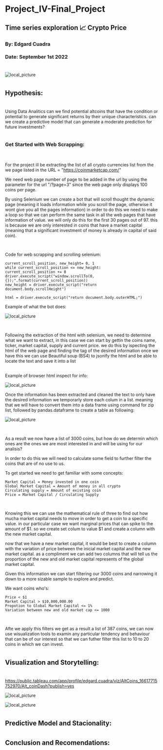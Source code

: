 #

# Project_IV-Final_Project

##  Time series exploration 📈 Crypto Price
### By: Edgard Cuadra
### Date: September 1st 2022

#

![local_picture](./images/altcoins.jpg)

#
## Hypothesis:
#

Using Data Analitics can we find potential altcoins that have the condition or potential to generate significant returns by their unique characteristics. can we create a predictive model that can generate a moderate prediction for future investments?

#

### Get Started with Web Scrapping:
<br/>

For the project ill be extracting the list of all crypto currencies list from the we page listed in the URL = "https://coinmarketcap.com/"
<br/>

We need web page number of page to be added in the url by using the parameter for the url "/?page=3" since the web page only displays 100 coins per page.
<br/>

By using Selenium we can create a bot that will scroll thought the dynamic page (meaning it loads information while you scroll the page, otherwise it wont give you all the pages information) in order to do this we need to make a loop so that we can perform the same task in all the web pages that have information of value. we will only do this for the first 30 pages out of 97. this is because we are only interested in coins that have a market capital (meaning that a significant investment of money is already in capital of said coin).

<br/>

Code for web scrapping and scrolling selenium:

    current_scroll_position, new_height= 0, 1
    while current_scroll_position <= new_height:
    current_scroll_position += 8
    driver.execute_script("window.scrollTo(0, {});".format(current_scroll_position))
    new_height = driver.execute_script("return document.body.scrollHeight")

    html = driver.execute_script("return document.body.outerHTML;")

Example of what the bot does:
<br/>

![local_picture](./images/Selenium_bot_WS.gif)

<br/>

Following the extraction of the html with selenium, we need to determine what we want to extract, in this case we can start by gettin the coins name, ticker, market capital, supply and current price. we do this by ispecting the html of the web page and finding the tag of the desired information once we have this we can use Beautiful soup (BS4) to jsonify the html and be able to locate the text and save it into a list  
<br/>

Example of browser html inspect for info:
<br/>

![local_picture](./images/Inspect_html.jpg)
<br/>

Once the information has been extracted and cleaned the text to only have the desired information we temporarly store each colum in a list. meaning that we will have to convert them into a data frame using command for zip list, followed by pandas.dataframe to create a table as following:
<br/>

![local_picture](./images/Sample_cryptolist.jpg)

<br/>

As a result we now have a list of 3000 coins, but how do we determin which ones are the ones we are most interested in and will be using for our analisis?
<br/>

In order to do this we will need to calculate some field to further filter the coins that are of no use to us. 
<br/>

To get started we need to get familiar with some concepts: 

    Market Capital = Money invested in one coin
    Global Market Capital = Amount of money in all crypto
    Circulating supply = Amount of existing coin
    Price = Market Capital / Circulating Supply
<br/>


Knowing this we can use the mathematical rule of three to find out how mucha market capital needs to move in order to get a coin to a specific value. in our particular case we want marginal prices that can spike to the amount of $1. so we create set colum to value $1 and create a column with the new market capital.
<br/>

now that we have a new market capital, it would be best to create a column with the variation of price between the inicial market capital and the new market capital. as a compliment we can add two columns that will tell us the proportion of the new and old market capital represents of the global market capital.
<br/>

Given this information we can start filtering our 3000 coins and narrowing it down to a more sizable sample to explore and predict.
<br/>

We want coins who's:
<br/>

    Price < $1
    Market Capital > $10,000,000.00
    Propotion to Global Market Capital <= 1%
    Variation between new and old market cap <= 1000
<br/>

Afte we apply this filters we get as a result a list of 387 coins, we can now use wisualization tools to examin any particular tendency and behaviour that can be of our interest so that we can futher filter this list to 10 to 20 coins in which we can invest.


#
## Visualization and Storytelling:
#

https://public.tableau.com/app/profile/edgard.cuadra/viz/AltCoins_16617715752970/Alt_coinDash?publish=yes
<br/>

![local_picture](./images/tableau_before.jpg)
<br/>

![local_picture](./images/tableau_after.jpg)
<br/>

#
## Predictive Model and Stacionality:
#


#
## Conclusion and Recomendations:
#